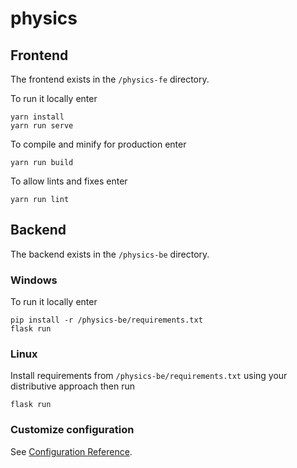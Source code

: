 # physics

## Frontend

The frontend exists in the `/physics-fe` directory.

To run it locally enter
```
yarn install
yarn run serve
```

To compile and minify for production enter
```
yarn run build
```

To allow lints and fixes enter
```
yarn run lint
```

## Backend

The backend exists in the `/physics-be` directory.

### Windows

To run it locally enter
```
pip install -r /physics-be/requirements.txt
flask run
```

### Linux

Install requirements from `/physics-be/requirements.txt` using your distributive approach then run
```
flask run
```

### Customize configuration
See [Configuration Reference](https://cli.vuejs.org/config/).
